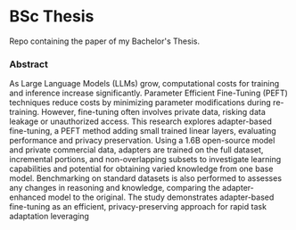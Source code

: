 # BSc Thesis
Repo containing the paper of my Bachelor's Thesis.

### Abstract

As Large Language Models (LLMs) grow, computational costs for training and inference increase significantly. Parameter Efficient Fine-Tuning (PEFT) techniques reduce costs by minimizing parameter modifications during re-training. However, fine-tuning often involves private data, risking data leakage or unauthorized access. This research explores adapter-based fine-tuning, a PEFT method adding small trained linear layers, evaluating performance and privacy preservation. Using a 1.6B open-source model and private commercial data, adapters are trained on the full dataset, incremental portions, and non-overlapping subsets to investigate learning capabilities and potential for obtaining varied knowledge from one base model. Benchmarking on standard datasets is also performed to assesses any changes in reasoning and knowledge, comparing the adapter-enhanced model to the original. The study demonstrates adapter-based fine-tuning as an efficient, privacy-preserving approach for rapid task adaptation leveraging
